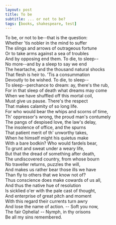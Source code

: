 ```yaml
---
layout: post
title: To be
subtitle: ... or not to be?
tags: [books, shakespeare, test]
---
```


To be, or not to be--that is the question:  
Whether 'tis nobler in the mind to suffer  
The slings and arrows of outrageous fortune  
Or to take arms against a sea of troubles  
And by opposing end them. To die, to sleep--  
No more--and by a sleep to say we end  
The heartache, and the thousand natural shocks  
That flesh is heir to. 'Tis a consummation  
Devoutly to be wished. To die, to sleep--  
To sleep--perchance to dream: ay, there's the rub,  
For in that sleep of death what dreams may come  
When we have shuffled off this mortal coil,  
Must give us pause. There's the respect  
That makes calamity of so long life.  
For who would bear the whips and scorns of time,  
Th' oppressor's wrong, the proud man's contumely  
The pangs of despised love, the law's delay,  
The insolence of office, and the spurns  
That patient merit of th' unworthy takes,  
When he himself might his quietus make  
With a bare bodkin? Who would fardels bear,  
To grunt and sweat under a weary life,  
But that the dread of something after death,  
The undiscovered country, from whose bourn  
No traveller returns, puzzles the will,  
And makes us rather bear those ills we have  
Than fly to others that we know not of?  
Thus conscience does make cowards of us all,  
And thus the native hue of resolution  
Is sicklied o'er with the pale cast of thought,  
And enterprise of great pitch and moment  
With this regard their currents turn awry  
And lose the name of action. -- Soft you now,  
The fair Ophelia! -- Nymph, in thy orisons  
Be all my sins remembered.
